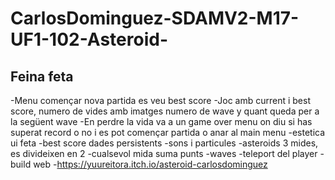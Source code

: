 # CarlosDominguez-SDAMV2-M17-UF1-102-Asteroid-

## Feina feta

-Menu començar nova partida es veu best score
-Joc amb current i best score, numero de vides amb imatges numero de wave y quant queda per a la següent wave
-En perdre la vida va a un game over menu on diu si has superat record o no i es pot començar partida o anar al main menu
-estetica ui feta
-best score dades persistents
-sons i particules
-asteroids 3 mides, es divideixen en 2 
-cualsevol mida suma punts
-waves
-teleport del player
-build web
-https://yuureitora.itch.io/asteroid-carlosdominguez